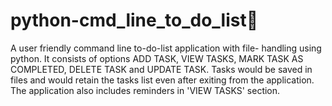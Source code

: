 # python-cmd_line_to_do_list📝

A user friendly command line to-do-list application with file- handling using python. It consists of options ADD TASK, VIEW TASKS, MARK TASK AS COMPLETED, DELETE TASK and UPDATE TASK. Tasks would be saved in files and would retain the tasks list even after exiting from the application. The application also includes reminders in 'VIEW TASKS' section. 
